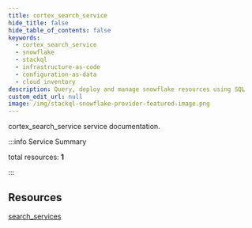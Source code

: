 ```yaml
---
title: cortex_search_service
hide_title: false
hide_table_of_contents: false
keywords:
  - cortex_search_service
  - snowflake
  - stackql
  - infrastructure-as-code
  - configuration-as-data
  - cloud inventory
description: Query, deploy and manage snowflake resources using SQL
custom_edit_url: null
image: /img/stackql-snowflake-provider-featured-image.png
---
```


cortex_search_service service documentation.

:::info Service Summary

<div class="row">
<div class="providerDocColumn">
<span>total resources:&nbsp;<b>1</b></span><br />
</div>
</div>

:::

## Resources
<div class="row">
<div class="providerDocColumn">
<a href="/cortex_search_service/search_services/">search_services</a>
</div>
<div class="providerDocColumn">

</div>
</div>